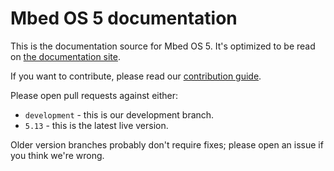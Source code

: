 # Mbed OS 5 documentation

This is the documentation source for Mbed OS 5. It's optimized to be read on [the documentation site](https://os.mbed.com/docs/latest/).

If you want to contribute, please read our [contribution guide](https://os.mbed.com/docs/latest/contributing/index.html).

Please open pull requests against either:

- `development` - this is our development branch.
- `5.13` - this is the latest live version.

Older version branches probably don't require fixes; please open an issue if you think we're wrong.
